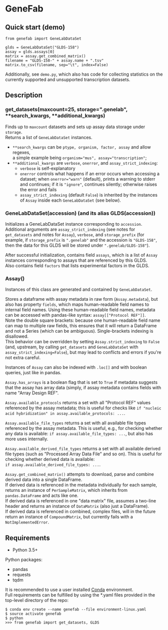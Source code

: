 # GeneFab

## Quick start (demo)

```
from genefab import GeneLabDataSet

glds = GeneLabDataSet("GLDS-158")
assay = glds.assays[0]
matrix = assay.get_combined_matrix()
filename = "GLDS-158-" + assay.name + ".tsv"
matrix.to_csv(filename, sep="\t", index=False)
```

Additionally, see `demo.py`, which also has code for collecting statistics on
the currently supported and unsupported transcription datasets.

## Description

### get_datasets(maxcount=25, storage=".genelab", **search_kwargs, **additional_kwargs)

Finds up to `maxcount` datasets and sets up assay data storage under
`storage`.  
Returns a list of `GeneLabDataSet` instances.

* `**search_kwargs` can be `ptype, organism, factor, assay` and allow regexes,  
a simple example being `organism="mus", assay="transcription"`;
* `**additional_kwargs` are `verbose`, `onerror`, and `assay_strict_indexing`:
  * `verbose` is self-explanatory
  * `onerror` controls what happens if an error occurs when accessing a dataset;
when `onerror="warn"` (default), prints a warning to stderr and continues; if
it is `"ignore"`, continues silently; otherwise raises the error and fails
  * `assay_strict_indexing` (default `False`) is inherited by the instances of
`Assay` inside each `GeneLabDataSet` (see below).

### GeneLabDataSet(accession) (and its alias GLDS(accession))

Initializes a GeneLabDataSet instance corresponding to `accession`.  
Additional arguments are `assay_strict_indexing` (see notes for `get_datasets`
and notes for `Assay`), `verbose`, and `storage_prefix` (for example, if
`storage_prefix` is `".genelab"` and the accession is `"GLDS-158"`, then the
data for this GLDS will be stored under `".genelab/GLDS-158"`).

After successful initialization, contains field `assays`, which is a list
of `Assay` instances corresponding to assays that are referenced by this GLDS.  
Also contains field `factors` that lists experimental factors in the GLDS.

### Assay()

Instances of this class are generated and contained by `GeneLabDataSet`.

Stores a dataframe with assay metadata in raw form (`Assay.metadata`), but also
has property `fields`, which maps human-readable field names to internal field
names. Using these human-readable field names, metadata can be accessed with
pandas-like syntax: `assay[["Protocol REF"]]`.  
Note the double square brackets: because one human-readable field name can map
to multiple raw fields, this ensures that it will return a DataFrame and not a
Series (which can be ambiguous). Single-brackets indexing is disallowed.  
This behavior can be overridden by setting `Assay.strict_indexing` to `False`
(and, upstream, by calling `get_datasets` and `GeneLabDataSet` with
`assay_strict_indexing=False`), but may lead to conflicts and errors if you're
not extra careful.

Instances of `Assay` can also be indexed with `.loc[]` and with boolean queries,
just like in pandas.

`Assay.has_arrays` is a boolean flag that is set to `True` if metadata suggests
that the assay has array data (simply, if assay metadata contains fields with
name "Array Design REF".

`Assay.available_protocols` returns a set with all "Protocol REF" values
referenced by the assay metadata; this is useful for checks like
`if "nucleic acid hybridization" in assay.available_protocols: ...`.

`Assay.available_file_types` returns a set with all available file types
referenced by the assay metadata. This is useful, e.g., for checking whether any
data is available: `if assay.available_file_types: ...`, but also has more uses
internally.

`Assay.available_derived_file_types` returns a set with all available derived
file types (such as "Processed Array Data File" and so on). This is useful for
checking whether derived data is available:  
`if assay.available_derived_file_types: ...`.

`Assay.get_combined_matrix()` attempts to download, parse and combine derived
data into a single DataFrame.  
If derived data is referenced in the metadata individually for each sample,
returns an instance of `PerSampleMatrix`, which inherits from `pandas.DataFrame`
and acts like one.  
If derived data is referenced in one "data matrix" file, assumes a two-line
header and returns an instance of `DataMatrix` (also just a DataFrame).  
If derived data is referenced in combined, complex files, will in the future
return an instance of `CompoundMatrix`, but currently fails with a
`NotImplementedError`.

## Requirements

* Python 3.5+

Python packages:
* pandas
* requests
* tqdm

It is recommended to use a user installed
[Conda](https://www.anaconda.com/download/) environment.  
Full requirements can be fulfilled by using the \*.yaml files provided in the
top-level directory of the repo:

```
$ conda env create --name genefab --file environment-linux.yaml
$ source activate genefab
$ python
>>> from genefab import get_datasets, GLDS
```
